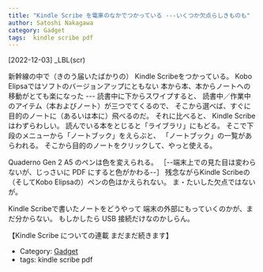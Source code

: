 ```yaml
---
title: "Kindle Scribe を電車のなかでつかっている ---いくつか欠点らしきものも"
author: Satoshi Nakagawa
category: Gadget
tags:  kindle scribe pdf
---
```


[2022-12-03]   _LBL(scr)

 新幹線の中で（きのう届いたばかりの）
Kindle Scribeをつかっている。
Kobo Elipsaではソフトのバージョンアップにともない
本から本、本からノートへの移動がとても楽になった ---
読書中に下からスワイプすると、
読書中／作業中のアイテム（本およびノート）が三つでてくるので、
そこから選べば、すぐに目的のノートに（あるいは本に）飛べるのだ。
それに比べると、
Kindle Scribeはわずらわしい。
読んでいる本をとじると「ライブラリ」にもどる。
そこで下段のメニューから「ノートブック」をえらぶと、
「ノートブック」の一覧があらわれる。
そこから目的のノートをクリックして、やっと使える。

 Quaderno Gen 2 A5 のペンは色を変えられる。
［--端末上での見た目は変わらないが、じっさいに PDF にすると色がかわる--］
残念ながらKindle Scribeの
（そしてKobo Elipsaの）ペンの色はかえられない。
ま・たいした欠点ではないが。

 Kindle Scribeで書いたノートをどうやって
端末の外部にもっていくのかが、まだ分からない。
もしかしたら USB 接続だけなのかしらん。

 【Kindle Scribe についての連載 まだまだ続きます】

- Category: [Gadget](/categories.html#Gadget)
- tags:  kindle scribe pdf
